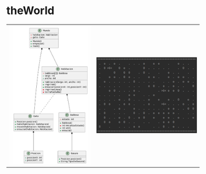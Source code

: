 # theWorld

<div align=center>

|||
-|-
![](/images/ClasesFoto.PNG)|![](/images/powershell.PNG)

</div>
